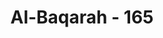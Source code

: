 ---
title: "Al-Baqarah - 165"
no: 165
arabic_no: ١٦٥
ayah: وَمِنَ النَّاسِ مَنْ يَّتَّخِذُ مِنْ دُوْنِ اللّٰهِ اَنْدَادًا يُّحِبُّوْنَهُمْ كَحُبِّ اللّٰهِ ۗ وَالَّذِيْنَ اٰمَنُوْٓا اَشَدُّ حُبًّا لِّلّٰهِ ۙوَلَوْ يَرَى الَّذِيْنَ ظَلَمُوْٓا اِذْ يَرَوْنَ الْعَذَابَۙ اَنَّ الْقُوَّةَ لِلّٰهِ جَمِيْعًا ۙوَّاَنَّ اللّٰهَ شَدِيْدُ الْعَذَابِ 
translation: "Dan di antara manusia ada orang yang menyembah tuhan selain Allah sebagai tandingan, yang mereka cintai seperti mencintai Allah. Adapun orang-orang yang beriman sangat besar cintanya kepada Allah. Sekiranya orang-orang yang berbuat zalim itu melihat, ketika mereka melihat azab (pada hari Kiamat), bahwa kekuatan itu semuanya milik Allah dan bahwa Allah sangat berat azab-Nya (niscaya mereka menyesal)."
tafsir: "Di antara manusia, baik zaman dahulu maupun zaman sekarang, ada yang menganggap bahwa di samping Allah ada lagi sesembahan yang diagungkan dan dicintai sama dengan mengagungkan dan mencintai Allah, seperti: berhala, pemimpin-pemimpin, arwah nenek moyang dan lain-lain sebagainya.\n\nApabila mereka mendapat nikmat dan kebaikan, mereka panjatkan syukur dan pujian kepada sesembahan tersebut, dan apabila mereka ditimpa kesusahan atau malapetaka mereka meminta dan berdoa kepada Allah dengan harapan mereka akan dapat ditolong dan dilepaskan dari cengkeraman bahaya yang mereka hadapi. Tindakan seperti ini adalah tindakan orang musyrik, bukan tindakan orang mukmin.\n\nSeorang mukmin tidak akan melakukan perbuatan seperti itu karena ia percaya dan yakin dengan sepenuh hatinya bahwa yang harus disembah adalah Allah dan yang harus dicintai dan dipanjatkan doa kepadanya hanyalah Allah. Di akhirat nanti orang yang mempersekutukan Allah dengan menyembah berhala, pemimpin dan arwah itu akan kekal di neraka dan akan menyaksikan dengan mata kepala sendiri bahwa Allah sajalah yang Mahakuasa dan Dia sajalah yang berhak menyiksa dan siksa-Nya amat berat."
---